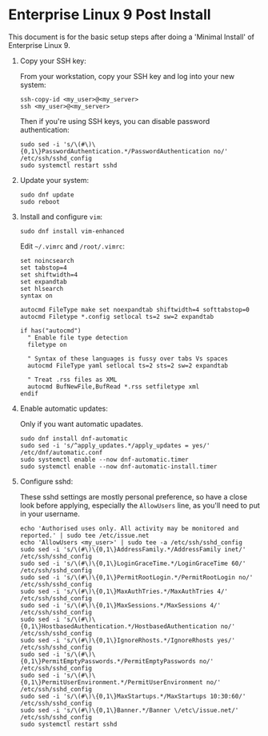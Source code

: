 # Enterprise Linux 9 Post Install

This document is for the basic setup steps after doing a 'Minimal Install' of Enterprise Linux 9.

1. Copy your SSH key:

    From your workstation, copy your SSH key and log into your new system:
    
    ```shell script
    ssh-copy-id <my_user>@<my_server>
    ssh <my_user>@<my_server>
    ```
   
    Then if you're using SSH keys, you can disable password authentication:
    
    ```shell script
    sudo sed -i 's/\(#\)\{0,1\}PasswordAuthentication.*/PasswordAuthentication no/' /etc/ssh/sshd_config
    sudo systemctl restart sshd
    ```
   
1. Update your system:

    ```shell script
    sudo dnf update
    sudo reboot
    ```

1. Install and configure `vim`:

    ```shell script
    sudo dnf install vim-enhanced
    ```

    Edit `~/.vimrc` and `/root/.vimrc`:

    ```text
    set noincsearch
    set tabstop=4
    set shiftwidth=4
    set expandtab
    set hlsearch
    syntax on

    autocmd FileType make set noexpandtab shiftwidth=4 softtabstop=0
    autocmd Filetype *.config setlocal ts=2 sw=2 expandtab

    if has("autocmd")
      " Enable file type detection
      filetype on

      " Syntax of these languages is fussy over tabs Vs spaces
      autocmd FileType yaml setlocal ts=2 sts=2 sw=2 expandtab

      " Treat .rss files as XML
      autocmd BufNewFile,BufRead *.rss setfiletype xml
    endif
    ```
   
1. Enable automatic updates:

    Only if you want automatic upadates.

    ```shell script
    sudo dnf install dnf-automatic
    sudo sed -i 's/^apply_updates.*/apply_updates = yes/' /etc/dnf/automatic.conf
    sudo systemctl enable --now dnf-automatic.timer
    sudo systemctl enable --now dnf-automatic-install.timer
    ```
   
1. Configure sshd:

    These sshd settings are mostly personal preference, so have a close look before applying, especially
    the `AllowUsers` line, as you'll need to put in your username.
    
    ```shell script
    echo 'Authorised uses only. All activity may be monitored and reported.' | sudo tee /etc/issue.net
    echo 'AllowUsers <my_user>' | sudo tee -a /etc/ssh/sshd_config
    sudo sed -i 's/\(#\)\{0,1\}AddressFamily.*/AddressFamily inet/' /etc/ssh/sshd_config
    sudo sed -i 's/\(#\)\{0,1\}LoginGraceTime.*/LoginGraceTime 60/' /etc/ssh/sshd_config
    sudo sed -i 's/\(#\)\{0,1\}PermitRootLogin.*/PermitRootLogin no/' /etc/ssh/sshd_config
    sudo sed -i 's/\(#\)\{0,1\}MaxAuthTries.*/MaxAuthTries 4/' /etc/ssh/sshd_config
    sudo sed -i 's/\(#\)\{0,1\}MaxSessions.*/MaxSessions 4/' /etc/ssh/sshd_config
    sudo sed -i 's/\(#\)\{0,1\}HostbasedAuthentication.*/HostbasedAuthentication no/' /etc/ssh/sshd_config
    sudo sed -i 's/\(#\)\{0,1\}IgnoreRhosts.*/IgnoreRhosts yes/' /etc/ssh/sshd_config
    sudo sed -i 's/\(#\)\{0,1\}PermitEmptyPasswords.*/PermitEmptyPasswords no/' /etc/ssh/sshd_config
    sudo sed -i 's/\(#\)\{0,1\}PermitUserEnvironment.*/PermitUserEnvironment no/' /etc/ssh/sshd_config
    sudo sed -i 's/\(#\)\{0,1\}MaxStartups.*/MaxStartups 10:30:60/' /etc/ssh/sshd_config
    sudo sed -i 's/\(#\)\{0,1\}Banner.*/Banner \/etc\/issue.net/' /etc/ssh/sshd_config
    sudo systemctl restart sshd
    ```
